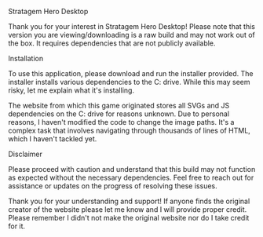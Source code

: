 Stratagem Hero Desktop

Thank you for your interest in Stratagem Hero Desktop! Please note that this version you are viewing/downloading is a raw build and may not work out of the box. It requires dependencies that are not publicly available.

Installation

To use this application, please download and run the installer provided. The installer installs various dependencies to the C: drive. While this may seem risky, let me explain what it's installing.

The website from which this game originated stores all SVGs and JS dependencies on the C: drive for reasons unknown. Due to personal reasons, I haven't modified the code to change the image paths. It's a complex task that involves navigating through thousands of lines of HTML, which I haven't tackled yet.

Disclaimer

Please proceed with caution and understand that this build may not function as expected without the necessary dependencies. Feel free to reach out for assistance or updates on the progress of resolving these issues.


Thank you for your understanding and support!
If anyone finds the original creator of the website please let me know and I will provide proper credit. Please remember I didn't not make the original website nor do I take credit for it.
